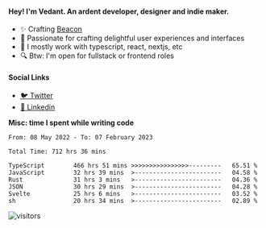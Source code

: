 #### Hey! I'm Vedant. An ardent developer, designer and indie maker.
- ✨ Crafting [Beacon](https://github.com/withbeacon/beacon)
- 💙 Passionate for crafting delightful user experiences and interfaces
- 🚀 I mostly work with typescript, react, nextjs, etc
- 🔍 Btw: I'm open for fullstack or frontend roles

#### Social Links
- [🐦 Twitter](https://twitter.com/vedantnn7)
- [💼 Linkedin](https://linkedin.com/in/vedant-nandwana)

**Misc: time I spent while writing code**
<!--START_SECTION:waka-->

```text
From: 08 May 2022 - To: 07 February 2023

Total Time: 712 hrs 36 mins

TypeScript        466 hrs 51 mins >>>>>>>>>>>>>>>>---------   65.51 %
JavaScript        32 hrs 39 mins  >------------------------   04.58 %
Rust              31 hrs 3 mins   >------------------------   04.36 %
JSON              30 hrs 29 mins  >------------------------   04.28 %
Svelte            25 hrs 6 mins   >------------------------   03.52 %
sh                20 hrs 34 mins  >------------------------   02.89 %
```

<!--END_SECTION:waka-->


<!--START_SECTION:activity-->
![visitors](https://visitor-badge.laobi.icu/badge?page_id=vedantnn71.vedantnn71)
<!--END_SECTION:activity-->
